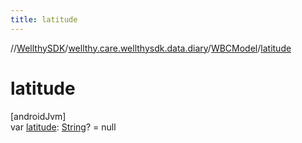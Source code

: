 ```yaml
---
title: latitude
---
```

//[WellthySDK](../../../index.html)/[wellthy.care.wellthysdk.data.diary](../index.html)/[WBCModel](index.html)/[latitude](latitude.html)



# latitude



[androidJvm]\
var [latitude](latitude.html): [String](https://kotlinlang.org/api/latest/jvm/stdlib/kotlin/-string/index.html)? = null




